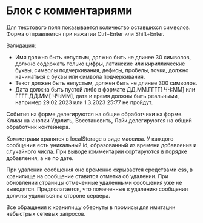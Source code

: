 # Блок с комментариями

Для текстового поля показывается количество оставшихся символов. Форма отправляется при нажатии Ctrl+Enter или Shift+Enter.

Валидация:

* Имя должно быть непустым, должно быть не длинее 30 символов, должно содержать только цифры, латинские или кириллические буквы, символы подчеркивания, дефисы, пробелы, точки, должно начинаться с буквы или символа подчеркивания.
* Текст должен быть непустым, должен быть не длинее 300 символов.
* Дата должна быть пустой либо в формате ДД.ММ.ГГГГ[ ЧЧ:ММ] или ГГГГ.ДД.ММ[ ЧЧ:ММ], дата и время должны быть реальными, например 29.02.2023 или 1.3.2023 25:77 не пройдут.

События на форме делегируются на общие обработчики на форме. Клики на кнопки Удалить, Восстановить, Лайк делегируются на общий обработчик контейнера.

Комметраии хранятся в localStorage в виде массива. У каждого сообщения есть уникальный id, образованный из времени добавления и случайного числа. При выводе комментарии сортируются в порядке добавления, а не по дате.

При удалении сообщения оно временно скрывается средствами css, в хранилище на сообщение ставится отметка об удалении. При обновлении страницы отмеченные удаленными сообщения уже не выводятся. Предполагается, что помеченные к удалению сообщения должны удаляться на стороне сервера.

Все обращения к хранилищу обернуты в промисы для имитации небыстрых сетевых запросов.
